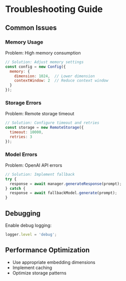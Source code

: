 # Troubleshooting Guide

## Common Issues

### Memory Usage
Problem: High memory consumption
```javascript
// Solution: Adjust memory settings
const config = new Config({
  memory: {
    dimension: 1024,  // Lower dimension
    contextWindow: 2  // Reduce context window
  }
});
```

### Storage Errors
Problem: Remote storage timeout
```javascript
// Solution: Configure timeout and retries
const storage = new RemoteStorage({
  timeout: 10000,
  retries: 3
});
```

### Model Errors
Problem: OpenAI API errors
```javascript
// Solution: Implement fallback
try {
  response = await manager.generateResponse(prompt);
} catch {
  response = await fallbackModel.generate(prompt);
}
```

## Debugging
Enable debug logging:
```javascript
logger.level = 'debug';
```

## Performance Optimization
- Use appropriate embedding dimensions
- Implement caching
- Optimize storage patterns
